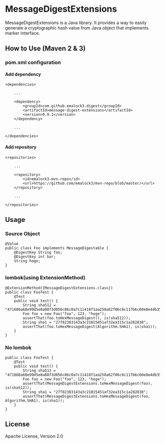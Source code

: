 # MessageDigestExtensions

MessageDigestExtensions is a Java library. It provides a way to easily generate a cryptographic hash value from Java object that implements marker interface.

## How to Use (Maven 2 & 3)

### pom.xml configuration

#### Add dependency

	<dependencies>
		
		...
		
		<dependency>
			<groupId>com.github.emalock3.digest</groupId>
			<artifactId>message-digest-extensions</artifactId>
			<version>0.9.1</version>
		</dependency>
		
		...
		
	</dependencies>

#### Add repository

	<repositories>
		
		...
		
		<repository>
			<id>emalock3-mvn-repo</id>
			<url>https://github.com/emalock3/mvn-repo/blob/master/</url>
		</repository>
		
		...
		
	</repositories>

## Usage

### Source Object

    @Value
	public class Foo implements MessageDigestable {
		@DigestKey String foo;
		@DigestKey int bar;
		String hoge;
	}

### lombok(using ExtensionMethod)

	@ExtensionMethod({MessageDigestExtensions.class})
	public class FooTest {
		@Test
		public void test() {
			String sha512 = "471686a68e99d5e8a88f3d056c86c0a7c11418f1aa258a62f06c8c117b6c60e8e4db35e662a852f406a169f705afc630a3cb3834a656849d6fbd4dfa9f5dfa39";
			Foo foo = new Foo("foo", 123, "hoge");
			assertThat(foo.toHexMessageDigest(), is(sha512));
			String sha1 = "27f82383143a3c21015451af32ea315c1a282838";
			assertThat(foo.toHexMessageDigest(Algorithm.SHA1), is(sha1));
		}
	}

### No lombok

	public class FooTest {
		@Test
		public void test() {
			String sha512 = "471686a68e99d5e8a88f3d056c86c0a7c11418f1aa258a62f06c8c117b6c60e8e4db35e662a852f406a169f705afc630a3cb3834a656849d6fbd4dfa9f5dfa39";
			Foo foo = new Foo("foo", 123, "hoge");
			assertThat(MessageDigestExtensions.toHexMessageDigest(foo), is(sha512));
			String sha1 = "27f82383143a3c21015451af32ea315c1a282838";
			assertThat(MessageDigestExtensions.toHexMessageDigest(foo, Algorithm.SHA1), is(sha1));
		}
	}

## License

Apache License, Version 2.0
